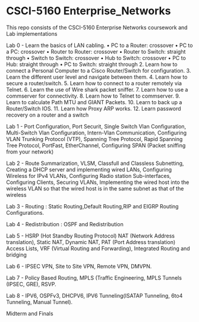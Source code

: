 # CSCI-5160 Enterprise_Networks
This repo consists of the CSCI-5160 Enterprise Networks coursework and Lab implementations

Lab 0 - Learn the basics of LAN cabling. 
•	PC to a Router: crossover 
•	PC to a PC: crossover
•	Router to Router: crossover
•	Router to Switch: straight through
•	Switch to Switch: crossover 
•	Hub to Switch: crossover
•	PC to Hub: straight through
•	PC to Switch: straight through
        2. Learn how to connect a Personal Computer to a Cisco Router/Switch for configuration.
        3. Learn the different user level and navigate between them. 
        4. Learn how to secure a router/switch.
        5. Learn how to connect to a router remotely via Telnet. 
        6. Learn the use of Wire shark packet sniffer. 
        7. Learn how to use a commserver for connectivity. 
        8. Learn how to Telnet to commserver.
        9. Learn to calculate Path MTU and GIANT Packets.
        10. Learn to back up a Router/Switch IOS. 
        11. Learn how Proxy ARP works. 
        12. Learn password recovery on a router and a switch


Lab 1 - Port Configuration, 
        Port Securit, 
        Single Switch Vlan Configuration, 
        Multi-Switch Vlan Configuration, 
        Intern-Vlan Communication,
        Configuring VLAN Trunking Protocol (VTP),
        Spanning Tree Protocol, 
        Rapid Spanning Tree Protocol, 
        PortFast,
        EtherChannel,
        Configuring SPAN (Packet sniffing from your network)

Lab 2 - Route Summarization,
        VLSM, Classfull and Classless Subnetting,
        Creating a DHCP server and implementing wired LANs,
        Configuring Wireless for IPv4 VLANs,
        Configuring Radio station Sub-interfaces,
        Configuring Clients,
        Securing VLANs,
        Implementing the wired host into the wireless VLAN so that the wired host is in the same subnet as that of the wireless

Lab 3 - Routing : Static Routing,Default Routing,RIP and EIGRP Routing Configurations.

Lab 4 - Redistribution : OSPF and Redistribution

Lab 5 -   HSRP (Hot Standby Routing Protocol)
          NAT (Network Address translation),
          Static NAT,
          Dynamic NAT,
          PAT (Port Address translation)
          Access Lists,
          VRF (Virtual Routing and Forwarding),
          Integrated Routing and bridging

Lab 6 - IPSEC VPN,
        Site to Site VPN,
        Remote VPN,
        DMVPN.

Lab 7 - Policy Based Routing,
        MPLS (Traffic Engineering, MPLS Tunnels (IPSEC, GRE),
        RSVP.

Lab 8 - IPV6,
        OSPFv3,
        DHCPV6,
        IPV6 Tunneling(ISATAP Tunneling, 6to4 Tunneling, Manual Tunnel).

Midterm and Finals


        
